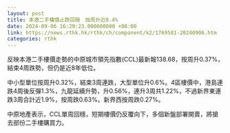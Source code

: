 ```yaml
---
layout: post
title: 本港二手樓價止跌回穩　按周升近0.4%
date: 2024-09-06 16:29:23.000000000 +08:00
link: https://news.rthk.hk/rthk/ch/component/k2/1769581-20240906.htm
categories: rthk
---
```


反映本港二手樓價走勢的中原城市領先指數(CCL)最新報138.68，按周升0.37%，結束4周跌勢，但仍是近8年低位。

中小型單位按周升0.32%，結束3周連跌，大型單位升0.6%。4區樓價中，港島連跌4周後反彈1.3%，九龍延續升勢，升0.56%，連升3周共1.22%，不過新界東連跌3周合計近1.9%，按周跌0.63%。新界西按周跌0.27%。

中原地產表示，CCL單周回穩，短期樓價仍反覆向下，多個新盤部署開賣，將搶去部份二手樓購買力。
